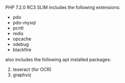 PHP 7.2.0 RC3
SLIM
includes the following extensions:

- pdo
- pdo-mysql
- pcntl
- redis
- opcache
- xdebug
- blackfire

also includes the following apt installed packages:

2. teseract (for OCR)
4. graphviz

